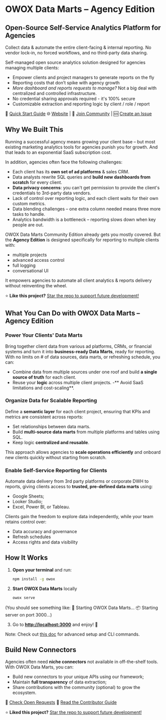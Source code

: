 # OWOX Data Marts – Agency Edition

## Open-Source Self-Service Analytics Platform for Agencies

Collect data & automate the entire client-facing & internal reporting. No vendor lock-in, no forced workflows, and no third-party data sharing.

Self-managed open source analytics solution designed for agencies managing multiple clients:

- Empower clients and project managers to generate reports on the fly
- Reporting costs that don’t spike with agency growth
- _More dashboard and reports requests to manage?_ Not a big deal with centralized and controlled infrastructure.
- No credential sharing approvals required - it's 100% secure
- Customizable extraction and reporting logic by client / role / report

📘 [Quick Start Guide](https://docs.owox.com/docs/getting-started/quick-start/)
🌐 [Website](https://www.owox.com/?utm_source=github&utm_medium=referral&utm_campaign=readme&utm_content=agency) | 💬 [Join Community](https://github.com/OWOX/owox-data-marts/discussions) | 🆘 [Create an Issue](https://github.com/OWOX/owox-data-marts/issues)

## Why We Built This

Running a successful agency means growing your client base – but most existing marketing analytics tools for agencies punish you for growth. And that leads to an exponential SaaS subscription cost. 

In addition, agencies often face the following challenges:

- Each client has its **own set of ad platforms** & sales CRM.
- Data analysts rewrite SQL queries and **build new dashboards from scratch** for every client.
- **Data privacy concerns**: you can't get permission to provide the client's credentials to 3rd-party data vendors.
- Lack of control over reporting logic, and each client waits for their own custom metrics.
- Data blending challenges – one extra column needed means three more tasks to handle.
- Analytics bandwidth is a bottleneck – reporting slows down when key people are out.

OWOX Data Marts Community Edition already gets you mostly covered. But the **Agency Edition** is designed specifically for reporting to multiple clients with:

- multiple projects
- advanced access control
- full logging
- conversational UI

It empowers agencies to automate all client analytics & reports delivery without reinventing the wheel.

⭐ **Like this project?** [Star the repo to support future development!](https://github.com/OWOX/owox-data-marts)

## What You Can Do with OWOX Data Marts – Agency Edition

### Power Your Clients' Data Marts

Bring together client data from various ad platforms, CRMs, or financial systems and turn it into **business-ready Data Marts**, ready for reporting. 
With no limits on # of data sources, data marts, or refreshing schedule, you can:

- Combine data from multiple sources under one roof and build **a single source of truth** for each client.
- Reuse your **logic** across multiple client projects.
-** Avoid SaaS limitations and cost-scaling**.

### Organize Data for Scalable Reporting

Define a **semantic layer** for each client project, ensuring that KPIs and metrics are consistent across reports:

- Set relationships between data marts.
- Build **multi-source data marts** from multiple platforms and tables using SQL.
- Keep logic **centralized and reusable**.

This approach allows agencies to **scale operations efficiently** and onboard new clients quickly without starting from scratch.

### Enable Self-Service Reporting for Clients

Automate data delivery from 3rd party platforms or corporate DWH to reports, giving clients access to **trusted, pre-defined data marts** using:

- Google Sheets;
- Looker Studio;
- Excel, Power BI, or Tableau.

Clients gain the freedom to explore data independently, while your team retains control over:

- Data accuracy and governance
- Refresh schedules
- Access rights and data visibility

## How It Works

1. **Open your terminal** and run:

   ```bash
   npm install -g owox
   ```

2. **Start OWOX Data Marts** locally

   ```bash
   owox serve
   ```
   
  (You should see something like:
   🚀 Starting OWOX Data Marts...
   📦 Starting server on port 3000...)

3. Go to **<http://localhost:3000>** and enjoy! 🎉
   
Note: Check out [this doc](../../apps/owox/CONTRIBUTING.md) for advanced setup and CLI commands.

## Build New Connectors

Agencies often need **niche connectors** not available in off-the-shelf tools. With OWOX Data Marts, you can:

- Build new connectors to your unique APIs using our framework;
- Maintain **full transparency** of data extraction;
- Share contributions with the community (optional) to grow the ecosystem.

📌 [Check Open Requests](https://github.com/OWOX/owox-data-marts/issues)
📘 [Read the Contributor Guide](https://github.com/OWOX/owox-data-marts/CONTRIBUTING.md)  

⭐ **Liked this project?** [Star the repo to support future development!](https://github.com/OWOX/owox-data-marts)
